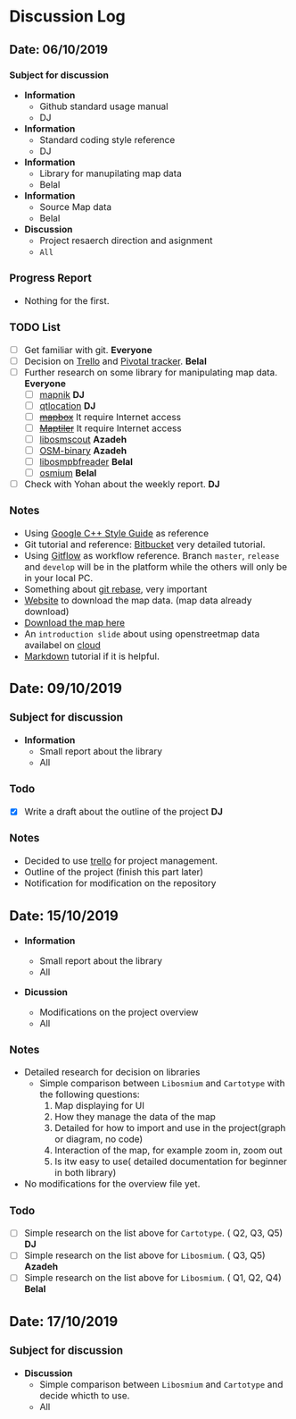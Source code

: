 # Discussion Log

## Date: 06/10/2019

### Subject for discussion

<font size = 3>

<!-- Anyone in the team can raise a discussion subject before the meeting. Just change the `subject` part directly for the upcoming discussion

It can be

1. share the information about the project ( coding ticks, algorithms etc.)
2. share the progress of their ( got into trouble, delay etc. )
3. new plan for future work ( task assignment etc.)
4. any thing else if you feel like discussing
5. simple format:

- **type**
  - keyword
  - who will be in charge of this part -->

- **Information**
  - Github standard usage manual
  - DJ
- **Information**
  - Standard coding style reference
  - DJ
- **Information**
  - Library for manupilating map data
  - Belal
- **Information**
  - Source Map data
  - Belal
- **Discussion**
  - Project resaerch direction and asignment
  - `All`

### Progress Report

- Nothing for the first.

### TODO List

- [ ] Get familiar with git. **Everyone**
- [ ] Decision on [Trello](https://trello.com/) and [Pivotal tracker](https://www.pivotaltracker.com/). **Belal**
- [ ] Further research on some library for manipulating map data. **Everyone**
  - [ ] [mapnik](https://github.com/mapnik/mapnik) **DJ**
  - [ ] [qtlocation](https://doc.qt.io/qt-5location-plugin-mapboxgl.html) **DJ**
  - [ ] ~~[mapbox]()~~ It require Internet access
  - [ ] ~~[Maptiler]()~~ It require Internet access
  - [ ] [libosmscout](https://github.com/Framstag/libosmscout) **Azadeh**
  - [ ] [OSM-binary](https://github.com/scrosby/OSM-binary) **Azadeh**
  - [ ] [libosmpbfreader](https://github.com/CanalTP/libosmpbfreader) **Belal**
  - [ ] [osmium](https://github.com/joto/osmium) **Belal**
- [ ] Check with Yohan about the weekly report. **DJ**

### Notes

- Using [Google C++ Style Guide](https://google.github.io/styleguide/cppguide.html) as reference
- Git tutorial and reference: [Bitbucket](https://www.atlassian.com/git/tutorials/what-is-version-control) very detailed tutorial.
- Using [Gitflow](https://www.atlassian.com/git/tutorials/comparing-workflows/gitflow-workflow) as workflow reference. Branch `master`, `release` and `develop` will be in the platform while the others will only be in your local PC.
- Something about [git rebase](https://www.atlassian.com/git/tutorials/merging-vs-rebasing#workflow-walkthrough), very important
- [Website](https://extract.bbbike.org) to download the map data. (map data already download)
- [Download the map here](https://1drv.ms/u/s!Ak5vTudxDjY5hSsx4VxW767tC-vy?e=SkfjbY)
- An `introduction slide` about using openstreetmap data availabel on [cloud](https://1drv.ms/u/s!Ak5vTudxDjY5hSsx4VxW767tC-vy?e=SkfjbY)
- [Markdown](https://www.markdownguide.org/) tutorial if it is helpful.

## Date: 09/10/2019

### Subject for discussion

- **Information**
  - Small report about the library
  - All

### Todo

- [x] Write a draft about the outline of the project **DJ**

### Notes

- Decided to use [trello](https://trello.com/b/cPwkMSrr/project) for project management.
- Outline of the project (finish this part later)
- Notification for modification on the repository

## Date: 15/10/2019

- **Information**
  - Small report about the library
  - All

- **Dicussion**
  - Modifications on the project overview
  - All

### Notes

- Detailed research for decision on libraries
  - Simple comparison between `Libosmium` and `Cartotype` with the following questions:
      1. Map displaying for UI
      2. How they manage the data of the map
      3. Detailed for how to import and use in the project(graph or diagram, no code)
      4. Interaction of the map, for example zoom in, zoom out
      5. Is itw easy to use( detailed documentation for beginner in both library)
- No modifications for the overview file yet.

### Todo

- [ ] Simple research on the list above for `Cartotype`. ( Q2, Q3, Q5) **DJ**
- [ ] Simple research on the list above for `Libosmium`. ( Q3, Q5) **Azadeh**
- [ ] Simple research on the list above for `Libosmium`. ( Q1, Q2, Q4) **Belal**

## Date: 17/10/2019

### Subject for discussion

- **Discussion**
  - Simple comparison between `Libosmium` and `Cartotype` and decide whicth to use.
  - All
